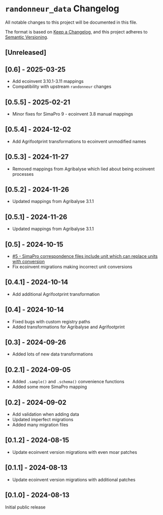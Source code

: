 # `randonneur_data` Changelog

All notable changes to this project will be documented in this file.

The format is based on [Keep a Changelog](https://keepachangelog.com/en/1.0.0/),
and this project adheres to [Semantic Versioning](https://semver.org/spec/v2.0.0.html).

## [Unreleased]

## [0.6] - 2025-03-25

* Add ecoinvent 3.10.1-3.11 mappings
* Compatibility with upstream `randonneur` changes

## [0.5.5] - 2025-02-21

* Minor fixes for SimaPro 9 - ecoinvent 3.8 manual mappings

## [0.5.4] - 2024-12-02

* Add Agrifootprint transformations to ecoinvent unmodified names

## [0.5.3] - 2024-11-27

* Removed mappings from Agribalyse which lied about being ecoinvent processes

## [0.5.2] - 2024-11-26

* Updated mappings from Agribalyse 3.1.1

## [0.5.1] - 2024-11-26

* Updated mappings from Agribalyse 3.1.1

## [0.5] - 2024-10-15

* [#5 - SimaPro correspondence files include unit which can replace units with conversion](https://github.com/brightway-lca/randonneur_data/issues/5)
* Fix ecoinvent migrations making incorrect unit conversions

## [0.4.1] - 2024-10-14

* Add additional Agrifootprint transformation

## [0.4] - 2024-10-14

* Fixed bugs with custom registry paths
* Added transformations for Agribalyse and Agrifootprint

## [0.3] - 2024-09-26

* Added lots of new data transformations

## [0.2.1] - 2024-09-05

* Added `.sample()` and `.schema()` convenience functions
* Added some more SimaPro mapping

## [0.2] - 2024-09-02

* Add validation when adding data
* Updated imperfect migrations
* Added many migration files

## [0.1.2] - 2024-08-15

* Update ecoinvent version migrations with even moar patches

## [0.1.1] - 2024-08-13

* Update ecoinvent version migrations with additional patches

## [0.1.0] - 2024-08-13

Initial public release

